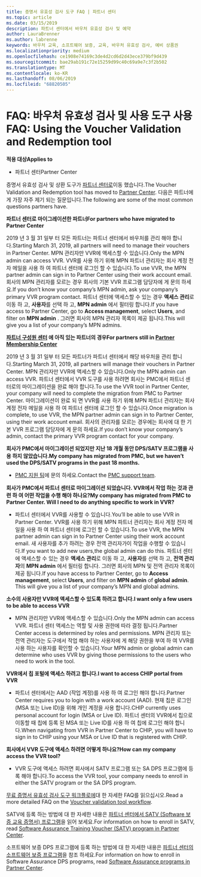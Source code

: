 ```yaml
---
title: 증명서 유효성 검사 도구 FAQ | 파트너 센터
ms.topic: article
ms.date: 03/15/2019
description: 파트너 센터에서 바우처 유효성 검사 및 예약
author: LauraBrenner
ms.author: labrenne
keywords: 바우처 교육, 소프트웨어 보증, 교육, 바우처 유효성 검사, 예비 상품권
ms.localizationpriority: medium
ms.openlocfilehash: ce1908e74169c3de4d2cd6d2d43ece379bf9d439
ms.sourcegitcommit: bae29ab191c72e15259d99c40c69a9e7c3f2b502
ms.translationtype: MT
ms.contentlocale: ko-KR
ms.lasthandoff: 08/06/2019
ms.locfileid: "68820505"
---
```

# <a name="faq-using-the-voucher-validation-and-redemption-tool"></a><span data-ttu-id="13098-104">FAQ: 바우처 유효성 검사 및 사용 도구 사용</span><span class="sxs-lookup"><span data-stu-id="13098-104">FAQ: Using the Voucher Validation and Redemption tool</span></span> 

<span data-ttu-id="13098-105">**적용 대상**</span><span class="sxs-lookup"><span data-stu-id="13098-105">**Applies to**</span></span>

- <span data-ttu-id="13098-106">파트너 센터</span><span class="sxs-lookup"><span data-stu-id="13098-106">Partner Center</span></span>

<span data-ttu-id="13098-107">증명서 유효성 검사 및 상환 도구가 [파트너 센터로](https://partner.microsoft.com/pcv/dashboard/overview)이동 했습니다.</span><span class="sxs-lookup"><span data-stu-id="13098-107">The Voucher Validation and Redemption tool has moved to [Partner Center](https://partner.microsoft.com/pcv/dashboard/overview).</span></span> <span data-ttu-id="13098-108">다음은 파트너에 게 가장 자주 제기 되는 질문입니다.</span><span class="sxs-lookup"><span data-stu-id="13098-108">The following are some of the most common questions partners have.</span></span> 

<span data-ttu-id="13098-109">**파트너 센터로 마이그레이션한 파트너**</span><span class="sxs-lookup"><span data-stu-id="13098-109">**For partners who have migrated to Partner Center**</span></span>

 <span data-ttu-id="13098-110">2019 년 3 월 31 일부 터 모든 파트너는 파트너 센터에서 바우처를 관리 해야 합니다.</span><span class="sxs-lookup"><span data-stu-id="13098-110">Starting March 31, 2019, all partners will need to manage their vouchers in Partner Center.</span></span> <span data-ttu-id="13098-111">MPN 관리자만 VVR에 액세스할 수 있습니다.</span><span class="sxs-lookup"><span data-stu-id="13098-111">Only the MPN admin can access VVR.</span></span> <span data-ttu-id="13098-112">VVR를 사용 하기 위해 MPN 파트너 관리자는 회사 계정 전자 메일을 사용 하 여 파트너 센터에 로그인 할 수 있습니다.</span><span class="sxs-lookup"><span data-stu-id="13098-112">To use VVR, the MPN partner admin can sign in to Partner Center using their work account email.</span></span> <span data-ttu-id="13098-113">회사의 MPN 관리자를 모르는 경우 회사의 기본 VVR 프로그램 담당자에 게 문의 하세요.</span><span class="sxs-lookup"><span data-stu-id="13098-113">If you don’t know your company’s MPN admin, ask your company’s primary VVR program contact.</span></span>  <span data-ttu-id="13098-114">파트너 센터에 액세스할 수 있는 경우 **액세스 관리**로 이동 하 고, **사용자**를 선택 하 고, **MPN admin** 에서 필터링 합니다.</span><span class="sxs-lookup"><span data-stu-id="13098-114">If you have access to Partner Center, go to **Access management**, select **Users**, and filter on **MPN admin** .</span></span> <span data-ttu-id="13098-115">그러면 회사의 MPN 관리자 목록이 제공 됩니다.</span><span class="sxs-lookup"><span data-stu-id="13098-115">This will give you a list of your company’s MPN admins.</span></span>  

<span data-ttu-id="13098-116">**[파트너 구성원 센터](https://partner.microsoft.com/) 에 아직 있는 파트너의 경우**</span><span class="sxs-lookup"><span data-stu-id="13098-116">**For partners still in [Partner Membership Center](https://partner.microsoft.com/)**</span></span>

<span data-ttu-id="13098-117">2019 년 3 월 31 일부 터 모든 파트너가 파트너 센터에서 해당 바우처을 관리 합니다.</span><span class="sxs-lookup"><span data-stu-id="13098-117">Starting March 31, 2019, all partners will manage their vouchers in Partner Center.</span></span> <span data-ttu-id="13098-118">MPN 관리자만 VVR에 액세스할 수 있습니다.</span><span class="sxs-lookup"><span data-stu-id="13098-118">Only the MPN admin can access VVR.</span></span> <span data-ttu-id="13098-119">파트너 센터에서 VVR 도구를 사용 하려면 회사는 PMC에서 파트너 센터로의 마이그레이션을 완료 해야 합니다.</span><span class="sxs-lookup"><span data-stu-id="13098-119">To use the VVR tool in Partner Center, your company will need to complete the migration from PMC to Partner Center.</span></span> <span data-ttu-id="13098-120">마이그레이션이 완료 되 면 VVR를 사용 하기 위해 MPN 파트너 관리자는 회사 계정 전자 메일을 사용 하 여 파트너 센터에 로그인 할 수 있습니다.</span><span class="sxs-lookup"><span data-stu-id="13098-120">Once migration is complete, to use VVR, the MPN partner admin can sign in to Partner Center, using their work account email.</span></span> <span data-ttu-id="13098-121">회사의 관리자를 모르는 경우에는 회사에 대 한 기본 VVR 프로그램 담당자에 게 문의 하세요.</span><span class="sxs-lookup"><span data-stu-id="13098-121">If you don’t know your company’s admin, contact the primary VVR program contact for your company.</span></span>  


<span data-ttu-id="13098-122">**회사가 PMC에서 마이그레이션 되었지만 지난 18 개월 동안 DPS/SATV 프로그램을 사용 하지 않았습니다.**</span><span class="sxs-lookup"><span data-stu-id="13098-122">**My company has migrated from PMC, but we haven’t used the DPS/SATV programs in the past 18 months.**</span></span>

- <span data-ttu-id="13098-123">[PMC 지원 팀](mailto:proghelp@microsoft.com)에 문의 하세요.</span><span class="sxs-lookup"><span data-stu-id="13098-123">Contact the [PMC support team](mailto:proghelp@microsoft.com).</span></span> 


<span data-ttu-id="13098-124">**회사가 PMC에서 파트너 센터로 마이그레이션 되었습니다. VVR에서 작업 하는 것과 관련 하 여 어떤 작업을 수행 해야 하나요?**</span><span class="sxs-lookup"><span data-stu-id="13098-124">**My company has migrated from PMC to Partner Center. Will I need to do anything specific to work in VVR?**</span></span> 

- <span data-ttu-id="13098-125">파트너 센터에서 VVR를 사용할 수 있습니다.</span><span class="sxs-lookup"><span data-stu-id="13098-125">You’ll be able to use VVR in Partner Center.</span></span>  <span data-ttu-id="13098-126">VVR를 사용 하기 위해 MPN 파트너 관리자는 회사 계정 전자 메일을 사용 하 여 파트너 센터에 로그인 할 수 있습니다.</span><span class="sxs-lookup"><span data-stu-id="13098-126">To use VVR, the MPN partner admin can sign in to Partner Center using their work account email.</span></span> <span data-ttu-id="13098-127">새 사용자를 추가 하려는 경우 전역 관리자가이 작업을 수행할 수 있습니다.</span><span class="sxs-lookup"><span data-stu-id="13098-127">If you want to add new users,the global admin can do this.</span></span> <span data-ttu-id="13098-128">파트너 센터에 액세스할 수 있는 경우 **액세스 관리**로 이동 하 고, **사용자**를 선택 하 고, **전역 관리자**의 **MPN admin** 에서 필터링 합니다. 그러면 회사의 MPN 및 전역 관리자 목록이 제공 됩니다.</span><span class="sxs-lookup"><span data-stu-id="13098-128">If you have access to Partner Center, go to **Access management**, select **Users**, and filter on **MPN admin** of **global admin**. This will give you a list of your company’s MPN and global admins.</span></span>  

<span data-ttu-id="13098-129">**소수의 사용자만 VVR에 액세스할 수 있도록 하려고 합니다.**</span><span class="sxs-lookup"><span data-stu-id="13098-129">**I want only a few users to be able to access VVR**</span></span>

- <span data-ttu-id="13098-130">MPN 관리자만 VVR에 액세스할 수 있습니다.</span><span class="sxs-lookup"><span data-stu-id="13098-130">Only the MPN admin can access VVR.</span></span> <span data-ttu-id="13098-131">파트너 센터 액세스는 역할 및 사용 권한에 따라 결정 됩니다.</span><span class="sxs-lookup"><span data-stu-id="13098-131">Partner Center access is determined by roles and permissions.</span></span> <span data-ttu-id="13098-132">MPN 관리자 또는 전역 관리자는 도구에서 작업 해야 하는 사용자에 게 해당 권한을 부여 하 여 VVR를 사용 하는 사용자를 확인할 수 있습니다.</span><span class="sxs-lookup"><span data-stu-id="13098-132">Your MPN admin or global admin can determine who uses VVR by giving those permissions to the users who need to work in the tool.</span></span>

<span data-ttu-id="13098-133">**VVR에서 칩 포털에 액세스 하려고 합니다.**</span><span class="sxs-lookup"><span data-stu-id="13098-133">**I want to access CHIP portal from VVR**</span></span>

- <span data-ttu-id="13098-134">파트너 센터에서는 AAD (작업 계정)를 사용 하 여 로그인 해야 합니다.</span><span class="sxs-lookup"><span data-stu-id="13098-134">Partner Center requires you to login with a work account (AAD).</span></span>  <span data-ttu-id="13098-135">현재 칩은 로그인 (MSA 또는 Live ID)을 위해 개인 계정을 사용 합니다.</span><span class="sxs-lookup"><span data-stu-id="13098-135">CHIP currently uses personal account for login (MSA or Live ID).</span></span>  <span data-ttu-id="13098-136">파트너 센터의 VVR에서 칩으로 이동할 때 칩에 등록 된 MSA 또는 Live ID를 사용 하 여 칩에 로그인 해야 합니다.</span><span class="sxs-lookup"><span data-stu-id="13098-136">When navigating from VVR in Partner Center to CHIP, you will have to sign in to CHIP using your MSA or Live ID that is registered with CHIP.</span></span>

<span data-ttu-id="13098-137">**회사에서 VVR 도구에 액세스 하려면 어떻게 하나요?**</span><span class="sxs-lookup"><span data-stu-id="13098-137">**How can my company access the VVR tool?**</span></span>

- <span data-ttu-id="13098-138">VVR 도구에 액세스 하려면 회사에서 SATV 프로그램 또는 SA DPS 프로그램에 등록 해야 합니다.</span><span class="sxs-lookup"><span data-stu-id="13098-138">To access the VVR tool, your company needs to enroll in either the SATV program or the SA DPS program.</span></span>

<span data-ttu-id="13098-139">[무료 증명서 유효성 검사 도구 워크플로에](https://query.prod.cms.rt.microsoft.com/cms/api/am/binary/RE3kz5o)대 한 자세한 FAQ를 읽으십시오.</span><span class="sxs-lookup"><span data-stu-id="13098-139">Read a more detailed FAQ on the [Voucher validation tool workflow](https://query.prod.cms.rt.microsoft.com/cms/api/am/binary/RE3kz5o).</span></span>

<span data-ttu-id="13098-140">SATV에 등록 하는 방법에 대 한 자세한 내용은 [파트너 센터에서 SATV (Software 보증 교육 증명서) 프로그램](software-assurance-satv.md)을 읽어 보세요.</span><span class="sxs-lookup"><span data-stu-id="13098-140">For information on how to enroll in SATV, read [Software Assurance Training Voucher (SATV) program in Partner Center](software-assurance-satv.md).</span></span>

<span data-ttu-id="13098-141">소프트웨어 보증 DPS 프로그램에 등록 하는 방법에 대 한 자세한 내용은 [파트너 센터의 소프트웨어 보증 프로그램](software-assurance-dps.md)을 참조 하세요.</span><span class="sxs-lookup"><span data-stu-id="13098-141">For information on how to enroll in Software Assurance DPS programs, read [Software Assurance programs in Partner Center](software-assurance-dps.md).</span></span>
